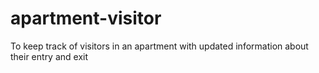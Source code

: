 # apartment-visitor
To keep track of visitors in an apartment with updated information about their entry and exit
